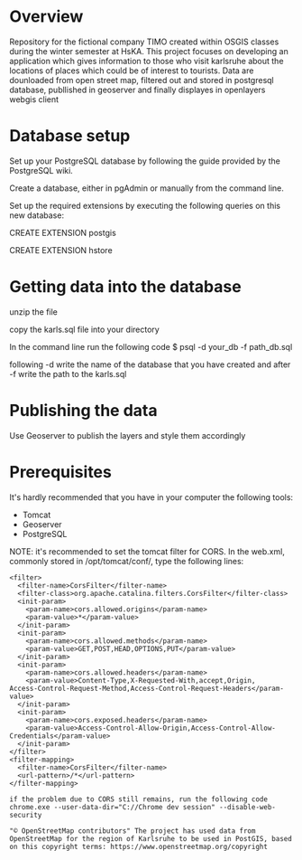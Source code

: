 # Overview
Repository for the fictional company TIMO created within OSGIS classes during the winter semester at HsKA. This project focuses on developing an application which gives information to those who visit karlsruhe about the locations of places which could be of interest to tourists. Data are dounloaded from open street map, filtered out and stored in postgresql database, publlished in geoserver and finally displayes in openlayers webgis client

# Database setup
Set up your PostgreSQL database by following the guide provided by the PostgreSQL wiki.

Create a database, either in pgAdmin or manually from the command line.

Set up the required extensions by executing the following queries on this new database:

CREATE EXTENSION postgis

CREATE EXTENSION hstore

# Getting data into the database

unzip the file

copy the karls.sql file into your directory

In the command line run the following code
$ psql -d your_db -f path_db.sql
 
 following -d write the name of the database that you have created and after -f write the path to the karls.sql

 # Publishing the data

Use Geoserver to publish the layers and style them accordingly

 # Prerequisites

It's hardly recommended that you have in your computer the following tools:
* Tomcat
* Geoserver
* PostgreSQL

NOTE: it's recommended to set the tomcat filter for CORS. In the web.xml, commonly stored in /opt/tomcat/conf/, type the following lines:
```
<filter>
  <filter-name>CorsFilter</filter-name>
  <filter-class>org.apache.catalina.filters.CorsFilter</filter-class>
  <init-param>
    <param-name>cors.allowed.origins</param-name>
    <param-value>*</param-value>
  </init-param>
  <init-param>
    <param-name>cors.allowed.methods</param-name>
    <param-value>GET,POST,HEAD,OPTIONS,PUT</param-value>
  </init-param>
  <init-param>
    <param-name>cors.allowed.headers</param-name>
    <param-value>Content-Type,X-Requested-With,accept,Origin,
Access-Control-Request-Method,Access-Control-Request-Headers</param-value>
  </init-param>
  <init-param>
    <param-name>cors.exposed.headers</param-name>
    <param-value>Access-Control-Allow-Origin,Access-Control-Allow-Credentials</param-value>
  </init-param>
</filter>
<filter-mapping>
  <filter-name>CorsFilter</filter-name>
  <url-pattern>/*</url-pattern>
</filter-mapping>

if the problem due to CORS still remains, run the following code
chrome.exe --user-data-dir="C://Chrome dev session" --disable-web-security

"© OpenStreetMap contributors" The project has used data from OpenStreetMap for the region of Karlsruhe to be used in PostGIS, based on this copyright terms: https://www.openstreetmap.org/copyright

